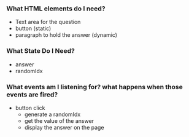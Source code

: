 ### What HTML elements do I need?
* Text area for the question
* button (static)
* paragraph to hold the answer (dynamic)

### What State Do I Need?
* answer
* randomIdx

### What events am I listening for? what happens when those events are fired?
* button click
    * generate a randomIdx
    * get the value of the answer
    * display the answer on the page
